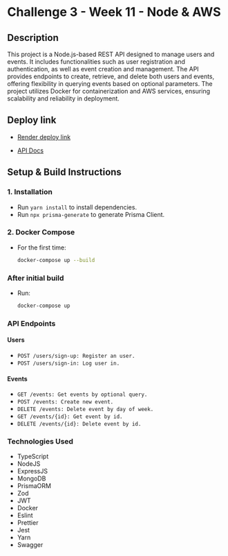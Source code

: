 # Challenge 3 - Week 11 - Node & AWS

## Description

This project is a Node.js-based REST API designed to manage users and events.
It includes functionalities such as user registration and authentication, as well as event creation and management.
The API provides endpoints to create, retrieve, and delete both users and events, offering flexibility in
querying events based on optional parameters. The project utilizes Docker for containerization and AWS services,
ensuring scalability and reliability in deployment.

## Deploy link

- [Render deploy link](https://docker-api-last-challenge.onrender.com)

- [API Docs](https://docker-api-last-challenge.onrender.com/api/v1/docs)

## Setup & Build Instructions

### 1. Installation

- Run `yarn install` to install dependencies.
- Run `npx prisma-generate` to generate Prisma Client.

### 2. Docker Compose

- For the first time:

  ```bash
  docker-compose up --build

### After initial build

- Run:
  
   ```bash
  docker-compose up

### API Endpoints

#### Users

- `POST /users/sign-up: Register an user.`
- `POST /users/sign-in: Log user in.`

#### Events

- `GET /events: Get events by optional query.`
- `POST /events: Create new event.`
- `DELETE /events: Delete event by day of week.`
- `GET /events/{id}: Get event by id.`
- `DELETE /events/{id}: Delete event by id.`

### Technologies Used

- TypeScript
- NodeJS
- ExpressJS
- MongoDB
- PrismaORM
- Zod
- JWT
- Docker
- Eslint
- Prettier
- Jest
- Yarn
- Swagger
